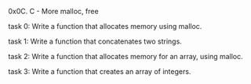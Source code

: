 0x0C. C - More malloc, free

task 0: Write a function that allocates memory using malloc.

task 1: Write a function that concatenates two strings.

task 2: Write a function that allocates memory for an array, using malloc.

task 3: Write a function that creates an array of integers.
